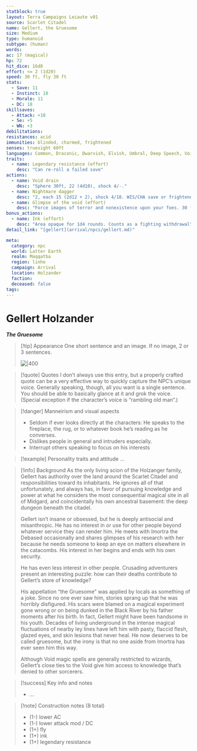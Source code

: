```yaml
---
statblock: true
layout: Terra Campaigns Leiaute v01
source: Scarlet Citadel
name: Gellert, the Gruesome
size: Medium
type: humanoid
subtype: (human)
words: 
ac: 17 (magical)
hp: 72
hit_dice: 16d8
effort: <= 2 (1d20)
speed: 30 ft, fly 30 ft
stats:
  - Save: 11
  - Instinct: 10
  - Morale: 11
  - DC: 18
skillsaves:
  - Attack: +10
  - 5e: +5
  - WN: +3
debilitations: 
resistances: acid
immunities: blinded, charmed, frightened
senses: truesight 60ft
languages: Common, Draconic, Dwarvish, Elvish, Umbral, Deep Speech, Void Speech
traits:
  - name: Legendary resistance (effort)
    desc: "Can re-roll a failed save"
actions:
  - name: Void drain
    desc: "Sphere 30ft, 22 (4d10), shock 4/-."
  - name: Nightmare dagger
    desc: "2, each 15 (2d12 + 2), shock 4/18. WIS/CHA save or frightened"
  - name: Glimpse of the void (effort)
    desc: "Force images of terror and nonexistence upon your foes. 30 ft radius, INT save or go insane for 1 minute. Insane creatures cannot take actions other than shriek, wail, gibber, and babble unintelligibly. The GM controls the creature’s movement, which is erratic."
bonus_actions:
  - name: Ink (effort)
    desc: "Area opaque for 1d4 rounds. Counts as a fighting withdrawal"
detail_link: "[gellert](arrival/npcs/gellert.md)"

meta:
  category: npc
  world: Latter Earth
  realm: Maqqatba
  region: linhe
  campaign: Arrival
  location: Holzander
  faction: 
  deceased: false
tags: 
---
```

# Gellert Holzander
***The Gruesome***

> [!tip] Appearance
> One short sentence and an image. If no image, 2 or 3 sentences.
> 
> ![|400](https://i.imgur.com/TTQSTJP.png)

> [!quote] Quotes
> I don’t always use this entry, but a properly crafted quote can be a very effective way to quickly capture the NPC’s unique voice. Generally speaking, though, all you want is a single sentence. You should be able to basically glance at it and grok the voice. (Special exception if the character’s voice is “rambling old man”.)

> [!danger] Manneirism and visual aspects
> - Seldom if ever looks directly at the characters: He speaks to the fireplace, the rug, or to whatever book he’s reading as he converses.
> - Dislikes people in general and intruders especially.
> - Interrupt others speaking to focus on his interests

> [!example] Personality traits and attitude
> ...

> [!info] Background
>  As the only living scion of the Holzanger family, Gellert has authority over the land around the Scarlet Citadel and responsibilities toward its inhabitants. He ignores all of that unfortunately, and always has, in favor of pursuing knowledge and power at what he considers the most consequential magical site in all of Midgard, and coincidentally his own ancestral basement: the deep dungeon beneath the citadel.
> 
> Gellert isn’t insane or obsessed, but he is deeply antisocial and misanthropic. He has no interest in or use for other people beyond whatever service they can render him. He meets with Imortra the Debased occasionally and shares glimpses of his research with her because he needs someone to keep an eye on matters elsewhere in the catacombs. His interest in her begins and ends with his own security.
> 
> He has even less interest in other people. Crusading adventurers present an interesting puzzle: how can their deaths contribute to Gellert’s store of knowledge?
> 
> His appellation “the Gruesome” was applied by locals as something of a joke. Since no one ever saw him, stories sprang up that he was horribly disfigured. His scars were blamed on a magical experiment gone wrong or on being dunked in the Black River by his father moments after his birth. In fact, Gellert might have been handsome in his youth. Decades of living underground in the intense magical fluctuations of nearby ley lines have left him with pasty, flaccid flesh, glazed eyes, and skin lesions that never heal. He now deserves to be called gruesome, but the irony is that no one aside from Imortra has ever seen him this way.
> 
> Although Void magic spells are generally restricted to wizards, Gellert’s close ties to the Void give him access to knowledge that’s denied to other sorcerers.
> 

> [!success] Key info and notes
> - ...

> [!note] Construction notes (8 total)
> - (1-) lower AC
> - (1-) lower attack mod / DC
> - (1+) fly
> - (1+) ink
> - (1+) legendary resistance

